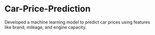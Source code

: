 # Car-Price-Prediction
Developed a machine learning model to predict car prices using features like brand, mileage, and engine capacity.
